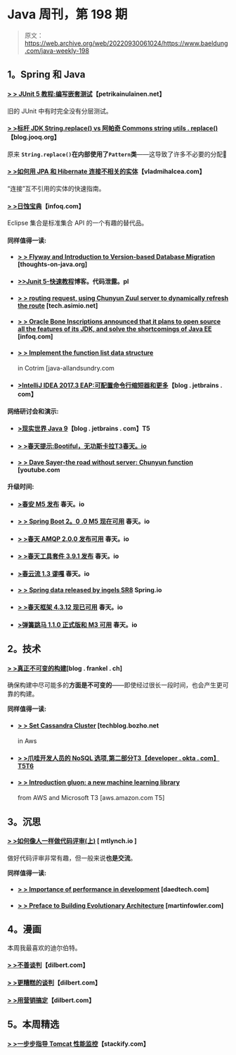 # Java 周刊，第 198 期

> 原文：<https://web.archive.org/web/20220930061024/https://www.baeldung.com/java-weekly-198>

## **1。Spring 和 Java**

#### [**> > JUnit 5 教程:编写嵌套测试**](https://web.archive.org/web/20220524005626/https://www.petrikainulainen.net/programming/testing/junit-5-tutorial-writing-nested-tests/)【petrikainulainen.net】

旧的 JUnit 中有时完全没有分层测试。

#### [**> >标杆 JDK String.replace() vs 阿帕奇 Commons string utils . replace()**](https://web.archive.org/web/20220524005626/https://blog.jooq.org/2017/10/11/benchmarking-jdk-string-replace-vs-apache-commons-stringutils-replace/)【blog.jooq.org】

原来 **`String.replace()`在内部使用了`Pattern`类**——这导致了许多不必要的分配🙂

#### [**> >如何用 JPA 和 Hibernate 连接不相关的实体**](https://web.archive.org/web/20220524005626/https://vladmihalcea.com/2017/10/10/how-to-join-unrelated-entities-with-jpa-and-hibernate/)【vladmihalcea.com】

“连接”互不引用的实体的快速指南。

#### [**> >日蚀宝典**](https://web.archive.org/web/20220524005626/https://www.infoq.com/articles/eclipse-collections)【infoq.com】

Eclipse 集合是标准集合 API 的一个有趣的替代品。

#### **同样值得一读:**

*   #### [**> > Flyway and Introduction to Version-based Database Migration**](https://web.archive.org/web/20220524005626/https://www.thoughts-on-java.org/flyway-getting-started/) [thoughts-on-java.org]

*   #### [**>>Junit 5-快速教程**](https://web.archive.org/web/20220524005626/http://blog.codeleak.pl/2017/10/junit-5-basics.html)博客。代码泄露。pl

*   #### [> > routing request, using Chunyun Zuul server to dynamically refresh the route](https://web.archive.org/web/20220524005626/http://tech.asimio.net/2017/10/10/Routing-requests-and-dynamically-refreshing-routes-using-Spring-Cloud-Zuul-Server.html) [tech.asimio.net]

*   #### [**> > Oracle Bone Inscriptions announced that it plans to open source all the features of its JDK, and solve the shortcomings of Java EE**](https://web.archive.org/web/20220524005626/https://www.infoq.com/news/2017/10/javaone-opening) [infoq.com]

*   #### [> > Implement the function list data structure](https://web.archive.org/web/20220524005626/http://www.java-allandsundry.com/2017/10/kata-implementing-functional-list-data.html)

    in Cotrim [java-allandsundry.com
*   #### [**>IntelliJ IDEA 2017.3 EAP:可配置命令行缩短器和更多**](https://web.archive.org/web/20220524005626/https://blog.jetbrains.com/idea/2017/10/intellij-idea-2017-3-eap-configurable-command-line-shortener-and-more/)【blog . jetbrains . com】

**网络研讨会和演示:**

*   #### **[>现实世界 Java 9](https://web.archive.org/web/20220524005626/https://blog.jetbrains.com/idea/2017/10/real-world-java-9/)**【blog . jetbrains . com】T5

*   #### [**> >春天提示:Bootiful，无功斯卡拉**T3春天。io](https://web.archive.org/web/20220524005626/https://spring.io/blog/2017/10/11/spring-tips-bootiful-reactive-scala)

*   #### [**> > Dave Sayer-the road without server: Chunyun function**](https://web.archive.org/web/20220524005626/https://www.youtube.com/watch?v=I2Yu3YoC-mw) [youtube.com

**升级时间:**

*   #### [**>春安 M5 发布**](https://web.archive.org/web/20220524005626/https://spring.io/blog/2017/10/10/spring-security-5-0-0-m5-released) 春天。io

*   #### [**> > Spring Boot 2。0 .0 M5 现在可用**](https://web.archive.org/web/20220524005626/https://spring.io/blog/2017/10/12/spring-boot-2-0-0-m5-available-now) 春天。io

*   #### [**> >春天 AMQP 2.0.0 发布可用**](https://web.archive.org/web/20220524005626/https://spring.io/blog/2017/10/05/spring-amqp-2-0-0-release-available) 春天。io

*   #### [**> >春天工具套件 3.9.1 发布**](https://web.archive.org/web/20220524005626/https://spring.io/blog/2017/10/12/spring-tool-suite-3-9-1-released) 春天。io

*   #### [**>春云流 1.3 谬嘎**](https://web.archive.org/web/20220524005626/https://spring.io/blog/2017/10/06/spring-cloud-stream-1-3-goes-ga) 春天。io

*   #### [**> > Spring data released by ingels SR8**](https://web.archive.org/web/20220524005626/https://spring.io/blog/2017/10/11/spring-data-ingalls-sr8-released) Spring.io

*   #### [**> >春天框架 4.3.12 现已可用**](https://web.archive.org/web/20220524005626/https://spring.io/blog/2017/10/10/spring-framework-4-3-12-available-now) 春天。io

*   #### **[>弹簧跳马 1.1.0 正式版和 M3 可用](https://web.archive.org/web/20220524005626/https://spring.io/blog/2017/10/06/spring-vault-1-1-0-ga-and-2-0-0-m3-available)** 春天。io

## **2。技术**

#### [**> >真正不可变的构建**](https://web.archive.org/web/20220524005626/https://blog.frankel.ch/truly-immutable-builds/#gsc.tab=0)[blog . frankel . ch]

确保构建中尽可能多的**方面是不可变的**——即使经过很长一段时间，也会产生更可靠的构建。

**同样值得一读:**

*   #### [**> > Set Cassandra Cluster**](https://web.archive.org/web/20220524005626/https://techblog.bozho.net/setting-cassandra-cluster-aws/) [techblog.bozho.net

    in Aws
*   #### [**> >爪哇开发人员的 NoSQL 选项,第二部分**T3【developer . okta . com】T5T6](https://web.archive.org/web/20220524005626/https://developer.okta.com/blog/2017/10/10/nosql-options-for-java-developers-part-ii)

*   #### **[> > Introduction gluon: a new machine learning library](https://web.archive.org/web/20220524005626/https://aws.amazon.com/blogs/aws/introducing-gluon-a-new-library-for-machine-learning-from-aws-and-microsoft/)**

    from AWS and Microsoft T3 [aws.amazon.com T5]

## **3。沉思**

#### **[> >如何像人一样做代码评审(上)](https://web.archive.org/web/20220524005626/https://mtlynch.io/human-code-reviews-1/)** [ mtlynch.io ]

做好代码评审非常有趣，但一般来说**也是交流**。

**同样值得一读:**

*   #### [**> > Importance of performance in development**](https://web.archive.org/web/20220524005626/https://www.daedtech.com/importance-performance-development-side/) [daedtech.com]

*   #### [**> > Preface to Building Evolutionary Architecture**](https://web.archive.org/web/20220524005626/https://martinfowler.com/articles/evo-arch-forward.html) [martinfowler.com]

## **4。漫画**

本周我最喜欢的迪尔伯特。

#### **[> >不善谈判](https://web.archive.org/web/20220524005626/http://dilbert.com/strip/2017-10-12)**【dilbert.com】

#### **[> >更糟糕的谈判](https://web.archive.org/web/20220524005626/http://dilbert.com/strip/2017-10-10)**【dilbert.com】

#### **[> >用营销搞定](https://web.archive.org/web/20220524005626/http://dilbert.com/strip/2017-10-07)**【dilbert.com】

## **5。本周精选**

#### **[> >一步步指导 Tomcat 性能监控](https://web.archive.org/web/20220524005626/https://stackify.com/tomcat-performance-monitoring/)**【stackify.com】
